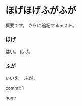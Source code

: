 ほげほげふがふが
===============
概要です。
さらに追記するテスト。

### ほげ ###
はい。
ほげ。

### ふが ###
いいえ。
ふが。

commit 1

hoge
